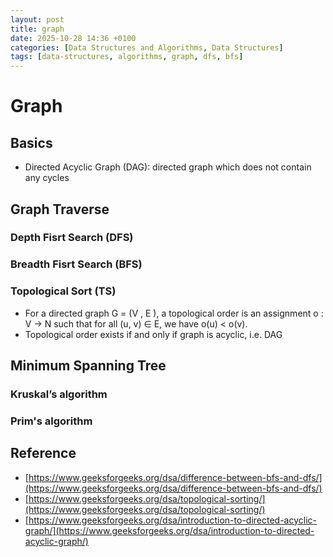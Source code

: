 ```yaml
---
layout: post
title: graph
date: 2025-10-28 14:36 +0100
categories: [Data Structures and Algorithms, Data Structures]
tags: [data-structures, algorithms, graph, dfs, bfs]
---
```


# Graph

## Basics

* Directed Acyclic Graph (DAG): directed graph which does not contain any cycles

## Graph Traverse

### Depth Fisrt Search (DFS)

### Breadth Fisrt Search (BFS)

### Topological Sort (TS)

* For a directed graph G = (V , E ), a topological order is an assignment o : V → N such that for all (u, v) ∈ E, we have o(u) < o(v).
* Topological order exists if and only if graph is acyclic, i.e. DAG




## Minimum Spanning Tree

### Kruskal’s algorithm

### Prim's algorithm

## Reference

* [https://www.geeksforgeeks.org/dsa/difference-between-bfs-and-dfs/](https://www.geeksforgeeks.org/dsa/difference-between-bfs-and-dfs/)
* [https://www.geeksforgeeks.org/dsa/topological-sorting/](https://www.geeksforgeeks.org/dsa/topological-sorting/)
* [https://www.geeksforgeeks.org/dsa/introduction-to-directed-acyclic-graph/](https://www.geeksforgeeks.org/dsa/introduction-to-directed-acyclic-graph/)